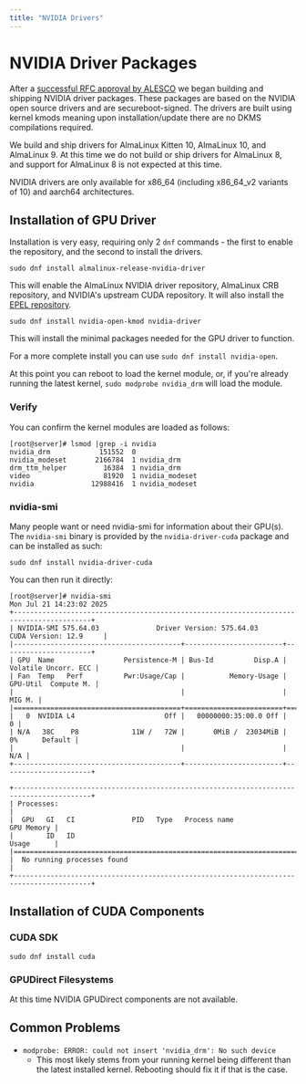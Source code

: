 ```yaml
---
title: "NVIDIA Drivers"
---
```


# NVIDIA Driver Packages

After a [successful RFC approval by ALESCO](https://github.com/AlmaLinux/ALESCo/pull/8) we began building and shipping NVIDIA driver packages.  These packages are based on the NVIDIA open source drivers and are secureboot-signed.  The drivers are built using kernel kmods meaning upon installation/update there are no DKMS compilations required.

We build and ship drivers for AlmaLinux Kitten 10, AlmaLinux 10, and AlmaLinux 9.  At this time we do not build or ship drivers for AlmaLinux 8, and support for AlmaLinux 8 is not expected at this time.

NVIDIA drivers are only available for x86_64 (including x86_64_v2 variants of 10) and aarch64 architectures.

## Installation of GPU Driver

Installation is very easy, requiring only 2 `dnf` commands - the first to enable the repository, and the second to install the drivers.

`sudo dnf install almalinux-release-nvidia-driver`

This will enable the AlmaLinux NVIDIA driver repository, AlmaLinux CRB repository, and NVIDIA's upstream CUDA repository.  It will also install the [EPEL repository](https://docs.fedoraproject.org/en-US/epel/).

`sudo dnf install nvidia-open-kmod nvidia-driver`

This will install the minimal packages needed for the GPU driver to function.

For a more complete install you can use `sudo dnf install nvidia-open`.

At this point you can reboot to load the kernel module, or, if you're already running the latest kernel, `sudo modprobe nvidia_drm` will load the module.

### Verify

You can confirm the kernel modules are loaded as follows:

```
[root@server]# lsmod |grep -i nvidia
nvidia_drm            151552  0
nvidia_modeset       2166784  1 nvidia_drm
drm_ttm_helper         16384  1 nvidia_drm
video                  81920  1 nvidia_modeset
nvidia              12988416  1 nvidia_modeset
```

### nvidia-smi

Many people want or need nvidia-smi for information about their GPU(s).  The `nvidia-smi` binary is provided by the `nvidia-driver-cuda` package and can be installed as such:

`sudo dnf install nvidia-driver-cuda`

You can then run it directly:

```
[root@server]# nvidia-smi
Mon Jul 21 14:23:02 2025
+-----------------------------------------------------------------------------------------+
| NVIDIA-SMI 575.64.03              Driver Version: 575.64.03      CUDA Version: 12.9     |
|-----------------------------------------+------------------------+----------------------+
| GPU  Name                 Persistence-M | Bus-Id          Disp.A | Volatile Uncorr. ECC |
| Fan  Temp   Perf          Pwr:Usage/Cap |           Memory-Usage | GPU-Util  Compute M. |
|                                         |                        |               MIG M. |
|=========================================+========================+======================|
|   0  NVIDIA L4                      Off |   00000000:35:00.0 Off |                    0 |
| N/A   38C    P8             11W /   72W |       0MiB /  23034MiB |      0%      Default |
|                                         |                        |                  N/A |
+-----------------------------------------+------------------------+----------------------+

+-----------------------------------------------------------------------------------------+
| Processes:                                                                              |
|  GPU   GI   CI              PID   Type   Process name                        GPU Memory |
|        ID   ID                                                               Usage      |
|=========================================================================================|
|  No running processes found                                                             |
+-----------------------------------------------------------------------------------------+
```

## Installation of CUDA Components
### CUDA SDK
`sudo dnf install cuda`
### GPUDirect Filesystems
At this time NVIDIA GPUDirect components are not available.

## Common Problems
*  `modprobe: ERROR: could not insert 'nvidia_drm': No such device`
   * This most likely stems from your running kernel being different than the latest installed kernel.  Rebooting should fix it if that is the case.
